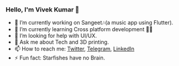 ### Hello, I'm Vivek Kumar 👋

- 🔭 I’m currently working on Sangeet🎶(a music app using Flutter).
- 🌱 I’m currently learning Cross platform development 🧑‍💻
- 🤔 I’m looking for help with UI/UX.
- 💬 Ask me about Tech and 3D printing.
- 📫 How to reach me: [Twitter](https://twitter.com/Vivek_Kumar432), [Telegram](https://t.me/Vivek0432), [LinkedIn](https://www.linkedin.com/in/vivekkumar432)
- ⚡ Fun fact: Starfishes have no Brain.


